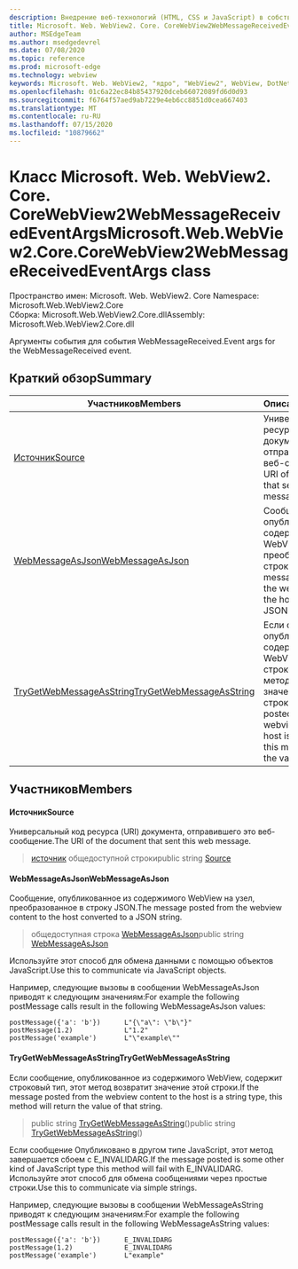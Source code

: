 ```yaml
---
description: Внедрение веб-технологий (HTML, CSS и JavaScript) в собственные приложения с помощью элемента управления Microsoft Edge WebView2
title: Microsoft. Web. WebView2. Core. CoreWebView2WebMessageReceivedEventArgs
author: MSEdgeTeam
ms.author: msedgedevrel
ms.date: 07/08/2020
ms.topic: reference
ms.prod: microsoft-edge
ms.technology: webview
keywords: Microsoft. Web. WebView2, "ядро", "WebView2", WebView, DotNet, WPF, WinForms, App, EDGE, CoreWebView2, CoreWebView2Controller, браузерный элемент управления, EDGE HTML, Microsoft. Web. WebView2
ms.openlocfilehash: 01c6a22ec84b85437920dceb66072089fd6d0d93
ms.sourcegitcommit: f6764f57aed9ab7229e4eb6cc8851d0cea667403
ms.translationtype: MT
ms.contentlocale: ru-RU
ms.lasthandoff: 07/15/2020
ms.locfileid: "10879662"
---
```

# <span data-ttu-id="f3eb3-104">Класс Microsoft. Web. WebView2. Core. CoreWebView2WebMessageReceivedEventArgs</span><span class="sxs-lookup"><span data-stu-id="f3eb3-104">Microsoft.Web.WebView2.Core.CoreWebView2WebMessageReceivedEventArgs class</span></span> 

<span data-ttu-id="f3eb3-105">Пространство имен: Microsoft. Web. WebView2. Core </span><span class="sxs-lookup"><span data-stu-id="f3eb3-105">Namespace: Microsoft.Web.WebView2.Core</span></span>\
<span data-ttu-id="f3eb3-106">Сборка: Microsoft.Web.WebView2.Core.dll</span><span class="sxs-lookup"><span data-stu-id="f3eb3-106">Assembly: Microsoft.Web.WebView2.Core.dll</span></span>

<span data-ttu-id="f3eb3-107">Аргументы события для события WebMessageReceived.</span><span class="sxs-lookup"><span data-stu-id="f3eb3-107">Event args for the WebMessageReceived event.</span></span>

## <span data-ttu-id="f3eb3-108">Краткий обзор</span><span class="sxs-lookup"><span data-stu-id="f3eb3-108">Summary</span></span>

 <span data-ttu-id="f3eb3-109">Участников</span><span class="sxs-lookup"><span data-stu-id="f3eb3-109">Members</span></span>                        | <span data-ttu-id="f3eb3-110">Описания</span><span class="sxs-lookup"><span data-stu-id="f3eb3-110">Descriptions</span></span>
--------------------------------|---------------------------------------------
[<span data-ttu-id="f3eb3-111">Источник</span><span class="sxs-lookup"><span data-stu-id="f3eb3-111">Source</span></span>](#source) | <span data-ttu-id="f3eb3-112">Универсальный код ресурса (URI) документа, отправившего это веб-сообщение.</span><span class="sxs-lookup"><span data-stu-id="f3eb3-112">The URI of the document that sent this web message.</span></span>
[<span data-ttu-id="f3eb3-113">WebMessageAsJson</span><span class="sxs-lookup"><span data-stu-id="f3eb3-113">WebMessageAsJson</span></span>](#webmessageasjson) | <span data-ttu-id="f3eb3-114">Сообщение, опубликованное из содержимого WebView на узел, преобразованное в строку JSON.</span><span class="sxs-lookup"><span data-stu-id="f3eb3-114">The message posted from the webview content to the host converted to a JSON string.</span></span>
[<span data-ttu-id="f3eb3-115">TryGetWebMessageAsString</span><span class="sxs-lookup"><span data-stu-id="f3eb3-115">TryGetWebMessageAsString</span></span>](#trygetwebmessageasstring) | <span data-ttu-id="f3eb3-116">Если сообщение, опубликованное из содержимого WebView, содержит строковый тип, этот метод возвратит значение этой строки.</span><span class="sxs-lookup"><span data-stu-id="f3eb3-116">If the message posted from the webview content to the host is a string type, this method will return the value of that string.</span></span>

## <span data-ttu-id="f3eb3-117">Участников</span><span class="sxs-lookup"><span data-stu-id="f3eb3-117">Members</span></span>

#### <span data-ttu-id="f3eb3-118">Источник</span><span class="sxs-lookup"><span data-stu-id="f3eb3-118">Source</span></span> 

<span data-ttu-id="f3eb3-119">Универсальный код ресурса (URI) документа, отправившего это веб-сообщение.</span><span class="sxs-lookup"><span data-stu-id="f3eb3-119">The URI of the document that sent this web message.</span></span>

> <span data-ttu-id="f3eb3-120">[источник](#source) общедоступной строки</span><span class="sxs-lookup"><span data-stu-id="f3eb3-120">public string [Source](#source)</span></span>

#### <span data-ttu-id="f3eb3-121">WebMessageAsJson</span><span class="sxs-lookup"><span data-stu-id="f3eb3-121">WebMessageAsJson</span></span> 

<span data-ttu-id="f3eb3-122">Сообщение, опубликованное из содержимого WebView на узел, преобразованное в строку JSON.</span><span class="sxs-lookup"><span data-stu-id="f3eb3-122">The message posted from the webview content to the host converted to a JSON string.</span></span>

> <span data-ttu-id="f3eb3-123">общедоступная строка [WebMessageAsJson](#webmessageasjson)</span><span class="sxs-lookup"><span data-stu-id="f3eb3-123">public string [WebMessageAsJson](#webmessageasjson)</span></span>

<span data-ttu-id="f3eb3-124">Используйте этот способ для обмена данными с помощью объектов JavaScript.</span><span class="sxs-lookup"><span data-stu-id="f3eb3-124">Use this to communicate via JavaScript objects.</span></span>

<span data-ttu-id="f3eb3-125">Например, следующие вызовы в сообщении WebMessageAsJson приводят к следующим значениям:</span><span class="sxs-lookup"><span data-stu-id="f3eb3-125">For example the following postMessage calls result in the following WebMessageAsJson values:</span></span>

```
postMessage({'a': 'b'})      L"{\"a\": \"b\"}"
postMessage(1.2)             L"1.2"
postMessage('example')       L"\"example\""
```

#### <span data-ttu-id="f3eb3-126">TryGetWebMessageAsString</span><span class="sxs-lookup"><span data-stu-id="f3eb3-126">TryGetWebMessageAsString</span></span> 

<span data-ttu-id="f3eb3-127">Если сообщение, опубликованное из содержимого WebView, содержит строковый тип, этот метод возвратит значение этой строки.</span><span class="sxs-lookup"><span data-stu-id="f3eb3-127">If the message posted from the webview content to the host is a string type, this method will return the value of that string.</span></span>

> <span data-ttu-id="f3eb3-128">public string [TryGetWebMessageAsString](#trygetwebmessageasstring)()</span><span class="sxs-lookup"><span data-stu-id="f3eb3-128">public string [TryGetWebMessageAsString](#trygetwebmessageasstring)()</span></span>

<span data-ttu-id="f3eb3-129">Если сообщение Опубликовано в другом типе JavaScript, этот метод завершается сбоем с E_INVALIDARG.</span><span class="sxs-lookup"><span data-stu-id="f3eb3-129">If the message posted is some other kind of JavaScript type this method will fail with E_INVALIDARG.</span></span> <span data-ttu-id="f3eb3-130">Используйте этот способ для обмена сообщениями через простые строки.</span><span class="sxs-lookup"><span data-stu-id="f3eb3-130">Use this to communicate via simple strings.</span></span>

<span data-ttu-id="f3eb3-131">Например, следующие вызовы в сообщении WebMessageAsString приводят к следующим значениям:</span><span class="sxs-lookup"><span data-stu-id="f3eb3-131">For example the following postMessage calls result in the following WebMessageAsString values:</span></span>

```
postMessage({'a': 'b'})      E_INVALIDARG
postMessage(1.2)             E_INVALIDARG
postMessage('example')       L"example"
```

